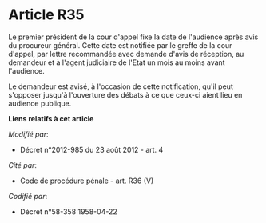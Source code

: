 # Article R35

Le premier président de la cour d'appel fixe la date de l'audience après avis du procureur général. Cette date est notifiée
par le greffe de la cour d'appel, par lettre recommandée avec demande d'avis de réception, au demandeur et à l'agent
judiciaire de l'Etat un mois au moins avant l'audience. 

Le demandeur est avisé, à l'occasion de cette notification, qu'il peut s'opposer jusqu'à l'ouverture des débats à ce que
ceux-ci aient lieu en audience publique.

**Liens relatifs à cet article**

_Modifié par_:

  - Décret n°2012-985 du 23 août 2012 - art. 4

_Cité par_:

  - Code de procédure pénale - art. R36 (V)

_Codifié par_:

  - Décret n°58-358 1958-04-22
